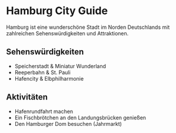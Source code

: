 # Hamburg City Guide

Hamburg ist eine wunderschöne Stadt im Norden Deutschlands mit zahlreichen Sehenswürdigkeiten und Attraktionen.

## Sehenswürdigkeiten
- Speicherstadt & Miniatur Wunderland
- Reeperbahn & St. Pauli
- Hafencity & Elbphilharmonie

## Aktivitäten
- Hafenrundfahrt machen
- Ein Fischbrötchen an den Landungsbrücken genießen
- Den Hamburger Dom besuchen (Jahrmarkt)
